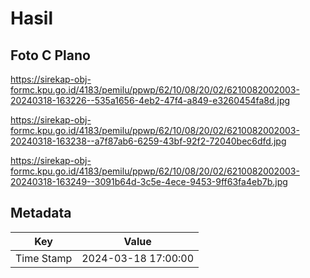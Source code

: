 # Hasil

## Foto C Plano

https://sirekap-obj-formc.kpu.go.id/4183/pemilu/ppwp/62/10/08/20/02/6210082002003-20240318-163226--535a1656-4eb2-47f4-a849-e3260454fa8d.jpg

https://sirekap-obj-formc.kpu.go.id/4183/pemilu/ppwp/62/10/08/20/02/6210082002003-20240318-163238--a7f87ab6-6259-43bf-92f2-72040bec6dfd.jpg

https://sirekap-obj-formc.kpu.go.id/4183/pemilu/ppwp/62/10/08/20/02/6210082002003-20240318-163249--3091b64d-3c5e-4ece-9453-9ff63fa4eb7b.jpg


## Metadata

| Key        | Value               |
| ---------- | ------------------- |
| Time Stamp | 2024-03-18 17:00:00 |




